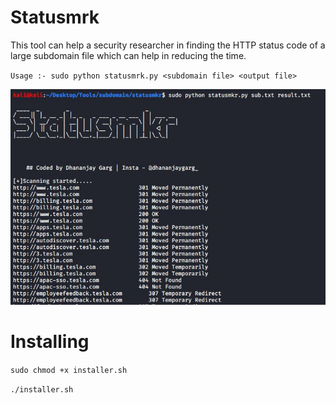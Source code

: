 # Statusmrk

This tool can help a security researcher in finding the HTTP status code of a large subdomain file which can help in reducing the
time.

`Usage :- sudo python statusmrk.py <subdomain file> <output file>`

![](https://github.com/DhananjayGarg19/statusmkr/blob/master/statusmkr.JPG)

# Installing 

`sudo chmod +x installer.sh`

`./installer.sh`

